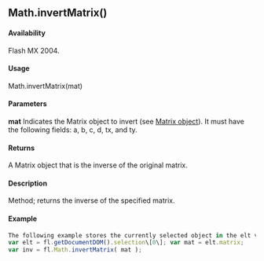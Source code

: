 ## Math.invertMatrix()

#### Availability

Flash MX 2004.

#### Usage

Math.invertMatrix(mat)

#### Parameters

**mat** Indicates the Matrix object to invert (see [Matrix object](../Matrix_object/matrix_summary.md)). It must have the following fields: a, b, c, d, tx, and ty.

#### Returns

A Matrix object that is the inverse of the original matrix.

#### Description

Method; returns the inverse of the specified matrix.

#### Example

```javascript
The following example stores the currently selected object in the elt variable, assigns that matrix to the mat variable, and stores the inverse of the matrix in the inv variable:
var elt = fl.getDocumentDOM().selection\[0\]; var mat = elt.matrix;
var inv = fl.Math.invertMatrix( mat );

```